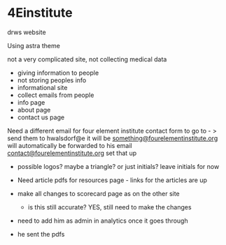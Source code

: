 # 4Einstitute
drws website

Using astra theme

not a very complicated site, 
not collecting medical data

- giving information to people
- not storing peoples info 
- informational site
- collect emails from people
- info page
- about page
- contact us page

Need a different email for four element institute contact form to go to - > send them to  hwalsdorf@e it will be something@fourelementinstitute.org will automatically be forwarded to his email contact@fourelementinstitute.org set that up

- possible logos? maybe a triangle? or just initials? leave initials for now
- Need article pdfs for resources page - links for the articles are up
- make all changes to scorecard page as on the other site
  - is this still accurate? YES, still need to make the changes

- need to add him as admin in analytics once it goes through
- he sent the pdfs
